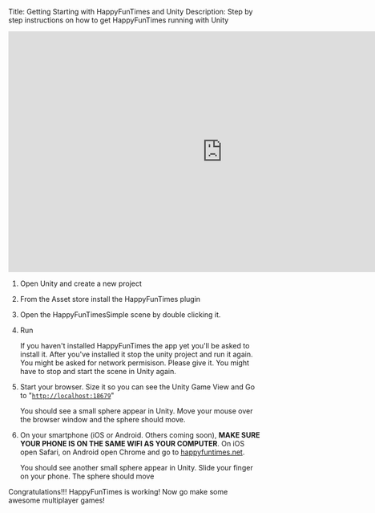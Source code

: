 Title: Getting Starting with HappyFunTimes and Unity
Description: Step by step instructions on how to get HappyFunTimes running with Unity

<iframe width="853" height="480" src="https://www.youtube.com/embed/vG4Bs3XOAxI?rel=0" frameborder="0" allowfullscreen></iframe>

1.  Open Unity and create a new project
2.  From the Asset store install the HappyFunTimes plugin
3.  Open the HappyFunTimesSimple scene by double clicking it.
4.  Run

    If you haven't installed HappyFunTimes the app yet you'll be
    asked to install it. After you've installed it stop the unity
    project and run it again. You might be asked for network permisison.
    Please give it. You might have to stop and start the scene in
    Unity again.

5.  Start your browser. Size it so you can see the Unity Game View and
    Go to "[`http://localhost:18679`](http://localhost:18679)"

    You should see a small sphere appear in Unity.
    Move your mouse over the browser window and the sphere should move.

6.  On your smartphone (iOS or Android. Others coming soon), **MAKE SURE YOUR
    PHONE IS ON THE SAME WIFI AS YOUR COMPUTER**. On iOS open Safari, on Android
    open Chrome and go to [happyfuntimes.net](http://happyfuntimes.net).

    You should see another small sphere appear in Unity. Slide your
    finger on your phone. The sphere should move

Congratulations!!! HappyFunTimes is working! Now go make some awesome
multiplayer games!



